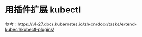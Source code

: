 # 用插件扩展 kubectl

参考：https://v1-27.docs.kubernetes.io/zh-cn/docs/tasks/extend-kubectl/kubectl-plugins/
